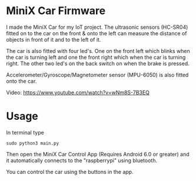 # MiniX Car Firmware

I made the MiniX Car for my IoT project. The ultrasonic sensors (HC-SR04) fitted on to the car on the front & onto the left can measure the distance of objects in front of it and to the left of it.

The car is also fitted with four led's. One on the front left which blinks when the car is turning left and one the front right which when the car is turning right. The other two led's on the back switch on when the brake is pressed.

Accelerometer/Gyroscope/Magnetometer sensor (MPU-6050) is also fitted onto the car.

Video: https://www.youtube.com/watch?v=wNm8S-7B3EQ

# Usage

In terminal type
```
sudo python3 main.py
```

Then open the MiniX Car Control App (Requires Android 6.0 or greater) and it automatically connects to the "raspberrypi" using bluetooth.

You can control the car using the buttons in the app.
